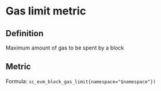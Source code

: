 # Gas limit metric

## Definition

Maximum amount of gas to be spent by a block

## Metric

Formula: `sc_evm_block_gas_limit{namespace="$namespace"})`
